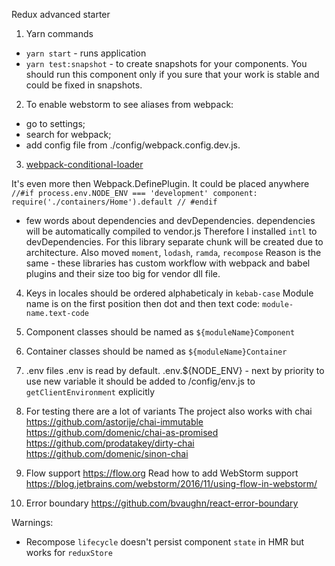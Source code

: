 Redux advanced starter

1. Yarn commands
- `yarn start` - runs application
- `yarn test:snapshot` - to create snapshots for your components.
  You should run this component only if you sure that your work is stable
  and could be fixed in snapshots.

2. To enable webstorm to see aliases from webpack:
 - go to settings;
 - search for webpack;
 - add config file from ./config/webpack.config.dev.js.

3. [webpack-conditional-loader](https://github.com/caiogondim/webpack-conditional-loader)

  It's even more then Webpack.DefinePlugin.
  It could be placed anywhere
    ```
    //#if process.env.NODE_ENV === 'development'
      component: require('./containers/Home').default
    // #endif
    ```

- few words about dependencies and devDependencies.
    dependencies will be automatically compiled to vendor.js
    Therefore I installed `intl` to devDependencies.
    For this library separate chunk will be created due to
    architecture.
    Also moved `moment`, `lodash`, `ramda`, `recompose`
    Reason is the same - these libraries has custom workflow with
    webpack and babel plugins
    and their size too big for vendor dll file.

4. Keys in locales should be ordered alphabeticaly in `kebab-case`
    Module name is on the first position then dot and then text code:
    `module-name.text-code`

5. Component classes should be named as `${moduleName}Component`
6. Container classes should be named as `${moduleName}Container`

7. .env files
.env is read by default.
.env.${NODE_ENV} - next by priority
to use new variable it should be added to /config/env.js to
`getClientEnvironment` explicitly

8. For testing there are a lot of variants
The project also works with chai
https://github.com/astorije/chai-immutable
https://github.com/domenic/chai-as-promised
https://github.com/prodatakey/dirty-chai
https://github.com/domenic/sinon-chai

9. Flow support
https://flow.org
Read how to add WebStorm support
https://blog.jetbrains.com/webstorm/2016/11/using-flow-in-webstorm/

10. Error boundary
https://github.com/bvaughn/react-error-boundary

Warnings:
- Recompose `lifecycle` doesn't persist component `state` in HMR
  but works for `reduxStore`
